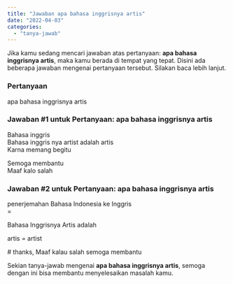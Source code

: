 ```yaml
---
title: "Jawaban apa bahasa inggrisnya artis"
date: "2022-04-03"
categories: 
  - "tanya-jawab"
---
```


Jika kamu sedang mencari jawaban atas pertanyaan: **apa bahasa inggrisnya artis**, maka kamu berada di tempat yang tepat. Disini ada beberapa jawaban mengenai pertanyaan tersebut. Silakan baca lebih lanjut.

### Pertanyaan

apa bahasa inggrisnya artis  

### Jawaban #1 untuk Pertanyaan: apa bahasa inggrisnya artis  

Bahasa inggris  
Bahasa inggris nya artist adalah artis  
Karna memang begitu  
  
Semoga membantu  
Maaf kalo salah

### Jawaban #2 untuk Pertanyaan: apa bahasa inggrisnya artis  

penerjemahan Bahasa Indonesia ke Inggris  
\=  
  
Bahasa Inggrisnya Artis adalah  
  
artis = artist  
  
\# thanks, Maaf kalau salah semoga membantu

Sekian tanya-jawab mengenai **apa bahasa inggrisnya artis**, semoga dengan ini bisa membantu menyelesaikan masalah kamu.
